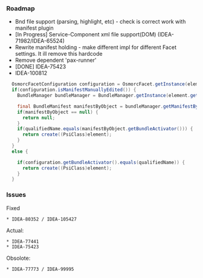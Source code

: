 ### Roadmap

 * Bnd file support (parsing, highlight, etc) - check is correct work with manifest plugin
 * [In Progress] Service-Component xml file support(DOM) (IDEA-71982/IDEA-65524)
 * Rewrite manifest holding - make different impl for different Facet settings. It ill remove this hardcode
 * Remove dependent 'pax-runner'
 * [DONE] IDEA-75423
 * IDEA-100812

```java
  OsmorcFacetConfiguration configuration = OsmorcFacet.getInstance(element).getConfiguration();
  if(configuration.isManifestManuallyEdited()) {
    BundleManager bundleManager = BundleManager.getInstance(element.getProject());

    final BundleManifest manifestByObject = bundleManager.getManifestByObject(module);
    if(manifestByObject == null) {
      return null;
    }
    if(qualifiedName.equals(manifestByObject.getBundleActivator())) {
      return create((PsiClass)element);
    }
  }
  else {

    if(configuration.getBundleActivator().equals(qualifiedName)) {
      return create((PsiClass)element);
    }
  }
```

### Issues

  Fixed

    * IDEA-80352 / IDEA-105427

  Actual:

    * IDEA-77441
    * IDEA-75423

  Obsolote:

    * IDEA-77773 / IDEA-99995